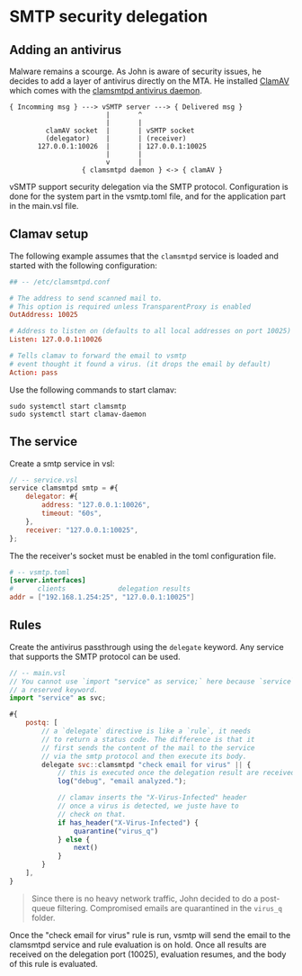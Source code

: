# SMTP security delegation

## Adding an antivirus

Malware remains a scourge. As John is aware of security issues, he decides to add a layer of antivirus directly on the MTA. He installed [ClamAV](https://www.clamav.net/) which comes with the [clamsmtpd antivirus daemon](https://linux.die.net/man/8/clamsmtpd).

```console
{ Incomming msg } ---> vSMTP server ---> { Delivered msg }
                        |       ^
                        |       |
         clamAV socket  |       | vSMTP socket
         (delegator)    |       | (receiver)
       127.0.0.1:10026  |       | 127.0.0.1:10025
                        |       |
                        v       |
                  { clamsmtpd daemon } <-> { clamAV }
```

vSMTP support security delegation via the SMTP protocol. Configuration is done for the system part in the vsmtp.toml file, and for the application part in the main.vsl file.

## Clamav setup

The following example assumes that the `clamsmtpd` service is loaded and started with the following configuration:


```toml
## -- /etc/clamsmtpd.conf

# The address to send scanned mail to.
# This option is required unless TransparentProxy is enabled
OutAddress: 10025

# Address to listen on (defaults to all local addresses on port 10025)
Listen: 127.0.0.1:10026

# Tells clamav to forward the email to vsmtp
# event thought it found a virus. (it drops the email by default)
Action: pass
```

Use the following commands to start clamav:

```shell
sudo systemctl start clamsmtp
sudo systemctl start clamav-daemon
```

## The service

Create a smtp service in vsl:

```javascript
// -- service.vsl
service clamsmtpd smtp = #{
    delegator: #{
        address: "127.0.0.1:10026",
        timeout: "60s",
    },
    receiver: "127.0.0.1:10025",
};
```

The the receiver's socket must be enabled in the toml configuration file.

```toml
# -- vsmtp.toml
[server.interfaces]
#      clients             delegation results
addr = ["192.168.1.254:25", "127.0.0.1:10025"]
```

## Rules

Create the antivirus passthrough using the `delegate` keyword. Any service that supports the SMTP protocol can be used.

```javascript
// -- main.vsl
// You cannot use `import "service" as service;` here because `service` is
// a reserved keyword.
import "service" as svc;

#{
    postq: [
        // a `delegate` directive is like a `rule`, it needs
        // to return a status code. The difference is that it
        // first sends the content of the mail to the service
        // via the smtp protocol and then execute its body.
        delegate svc::clamsmtpd "check email for virus" || {
            // this is executed once the delegation result are received.
            log("debug", "email analyzed.");

            // clamav inserts the "X-Virus-Infected" header
            // once a virus is detected, we juste have to
            // check on that.
            if has_header("X-Virus-Infected") {
                quarantine("virus_q")
            } else {
                next()
            }
        }
    ],
}
```

> Since there is no heavy network traffic, John decided to do a post-queue filtering. Compromised emails are quarantined in the `virus_q` folder.

Once the "check email for virus" rule is run, vsmtp will send the email to the clamsmtpd service and rule evaluation is on hold. Once all results are received on the delegation port (10025), evaluation
resumes, and the body of this rule is evaluated.

